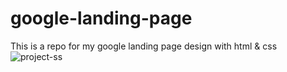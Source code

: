 # google-landing-page
This is a repo for my google landing page design with html &amp; css
![project-ss](https://user-images.githubusercontent.com/99825584/165969293-00dd99fa-5a52-4719-a607-6e8e25d59afb.png)
